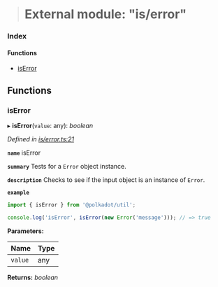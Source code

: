 > # External module: "is/error"

### Index

#### Functions

* [isError](_is_error_.md#iserror)

## Functions

###  isError

▸ **isError**(`value`: any): *boolean*

*Defined in [is/error.ts:21](https://github.com/polkadot-js/common/blob/e5ab357/packages/util/src/is/error.ts#L21)*

**`name`** isError

**`summary`** Tests for a `Error` object instance.

**`description`** 
Checks to see if the input object is an instance of `Error`.

**`example`** 
<BR>

```javascript
import { isError } from '@polkadot/util';

console.log('isError', isError(new Error('message'))); // => true
```

**Parameters:**

Name | Type |
------ | ------ |
`value` | any |

**Returns:** *boolean*